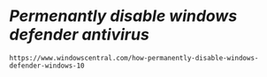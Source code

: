 # *Permenantly disable windows defender antivirus*
    https://www.windowscentral.com/how-permanently-disable-windows-defender-windows-10
